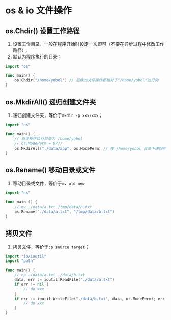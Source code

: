 # os & io 文件操作

## os.Chdir() 设置工作路径

1. 设置工作目录，一般在程序开始时设定一次即可（不要在异步过程中修改工作路径）；
2. 默认为程序执行的目录；

```go
import "os"

func main() {
    os.Chdir("/home/yobol") // 后续的文件操作都相对于"/home/yobol"进行的
}
```

## os.MkdirAll() 递归创建文件夹

1. 递归创建文件夹，等价于`mkdir -p xxx/xxx`；

```go
import "os"

func main() {
    // 假设程序执行目录为 /home/yobol
    // os.ModePerm = 0777
    os.MkdirAll("./data/app", os.ModePerm) // 在 /home/yobol 目录下递归创建 data/app
}
```

## os.Rename() 移动目录或文件

1. 移动目录或文件，等价于`mv old new`

```go
import "os"

func main () {
    // mv ./data/a.txt /tmp/data/b.txt
    os.Rename("./data/a.txt", "/tmp/data/b.txt")
}
```

## 拷贝文件

1. 拷贝文件，等价于`cp source target`；

```go
import "io/ioutil"
import "path"

func main() {
    // cp ./data/a.txt ./data/b.txt
    data, err := ioutil.ReadFile("./data/a.txt")
    if err != nil {
        // do xxx
    }
    if err := ioutil.WriteFile("./data/b.txt", data, os.ModePerm); err != nil {
        // do xxx
    }
}
```

